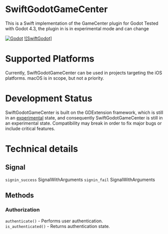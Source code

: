 # SwiftGodotGameCenter

This is a Swift implementation of the GameCenter plugin for Godot
Tested with Godot 4.3, the plugin in is in experimental mode and can change 

[![Godot](https://img.shields.io/badge/Godot%20Engine-4.3-blue.svg)](https://github.com/godotengine/godot/)
[![SwiftGodot]](https://github.com/migueldeicaza/SwiftGodot/)

# Supported Platforms

Currently, SwiftGodotGameCenter can be used in projects targeting the iOS platforms. 
macOS is in scope, but not a priority.

# Development Status

SwiftGodotGameCenter is built on the GDExtension framework, which is still in an [experimental](https://docs.godotengine.org/en/stable/tutorials/scripting/gdextension/what_is_gdextension.html#differences-between-gdextension-and-c-modules) state, and consequently SwiftGodotGameCenter is still in an experimental state. Compatibility may break in order to fix major bugs or include critical features.


# Technical details

## Signal
`signin_success` SignalWithArguments<GameCenterPlayerLocal>
`signin_fail` SignalWithArguments<String>

## Methods

### Authorization

`authenticate()` - Performs user authentication.  
`is_authenticated()` - Returns authentication state.  
